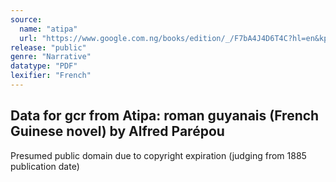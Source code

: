 ```yaml
---
source:
  name: "atipa"
  url: "https://www.google.com.ng/books/edition/_/F7bA4J4D6T4C?hl=en&kptab=overview"
release: "public"
genre: "Narrative"
datatype: "PDF"
lexifier: "French"
---
```


## Data for gcr from Atipa: roman guyanais (French Guinese novel) by Alfred Parépou

Presumed public domain due to copyright expiration (judging from 1885 publication date)

